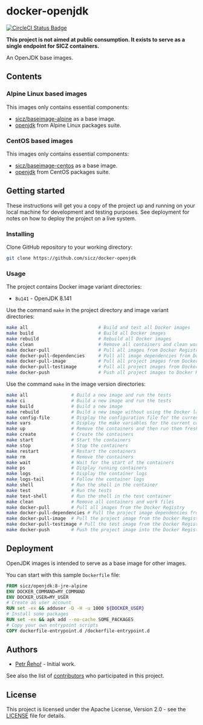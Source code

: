 # docker-openjdk

[![CircleCI Status Badge](https://circleci.com/gh/sicz/docker-openjdk.svg?style=shield&circle-token=380685aec539c72da52d89c935c90fe313c85d3e)](https://circleci.com/gh/sicz/docker-openjdk)

**This project is not aimed at public consumption.
It exists to serve as a single endpoint for SICZ containers.**

An OpenJDK base images.

## Contents

### Alpine Linux based images

This images only contains essential components:
- [sicz/baseimage-alpine](https://github.com/sicz/docker-baseimage) as a base image.
- [openjdk](http://openjdk.java.net) from Alpine Linux packages suite.

### CentOS based images

This images only contains essential components:
- [sicz/baseimage-centos](https://github.com/sicz/docker-baseimage) as a base image.
- [openjdk](http://openjdk.java.net) from CentOS packages suite.

## Getting started

These instructions will get you a copy of the project up and running on your
local machine for development and testing purposes. See deployment for notes
on how to deploy the project on a live system.

### Installing

Clone GitHub repository to your working directory:
```bash
git clone https://github.com/sicz/docker-openjdk
```

### Usage

The project contains Docker image variant directories:
* `8u141` - OpenJDK 8.141

Use the command `make` in the project directory and image variant directories:
```bash
make all                          # Build and test all Docker images
make build                        # Build all Docker images
make rebuild                      # Rebuild all Docker images
make clean                        # Remove all containers and clean work files
make docker-pull                  # Pull all images from Docker Registry
make docker-pull-dependencies     # Pull all image dependencies from Docker Registry
make docker-pull-image            # Pull all project images from Docker Registry
make docker-pull-testimage        # Pull all project images from Docker Registry
make docker-push                  # Push all project images to Docker Registry
```

Use the command `make` in the image version directories:
```bash
make all                # Build a new image and run the tests
make ci                 # Build a new image and run the tests
make build              # Build a new image
make rebuild            # Build a new image without using the Docker layer caching
make config-file        # Display the configuration file for the current configuration
make vars               # Display the make variables for the current configuration
make up                 # Remove the containers and then run them fresh
make create             # Create the containers
make start              # Start the containers
make stop               # Stop the containers
make restart            # Restart the containers
make rm                 # Remove the containers
make wait               # Wait for the start of the containers
make ps                 # Display running containers
make logs               # Display the container logs
make logs-tail          # Follow the container logs
make shell              # Run the shell in the container
make test               # Run the tests
make test-shell         # Run the shell in the test container
make clean              # Remove all containers and work files
make docker-pull        # Pull all images from the Docker Registry
make docker-pull-dependencies # Pull the project image dependencies from the Docker Registry
make docker-pull-image  # Pull the project image from the Docker Registry
make docker-pull-testimage # Pull the test image from the Docker Registry
make docker-push        # Push the project image into the Docker Registry
```

## Deployment

OpenJDK images is intended to serve as a base image for other images.

You can start with this sample `Dockerfile` file:
```Dockerfile
FROM sicz/openjdk:8-jre-alpine
ENV DOCKER_COMMAND=MY_COMMAND
ENV DOCKER_USER=MY_USER
# Create an user account
RUN set -ex && adduser -D -H -u 1000 ${DOCKER_USER}
# Install some packages
RUN set -ex && apk add --no-cache SOME_PACKAGES
# Copy your own entrypoint scripts
COPY dockerfile-entrypoint.d /dockerfile-entrypoint.d
```

## Authors

* [Petr Řehoř](https://github.com/prehor) - Initial work.

See also the list of
[contributors](https://github.com/sicz/docker-openjdk/contributors)
who participated in this project.

## License

This project is licensed under the Apache License, Version 2.0 - see the
[LICENSE](LICENSE) file for details.
